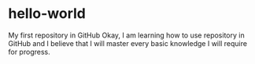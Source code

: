 # hello-world
My first repository in GitHub
Okay, I am learning how to use repository in GitHub and I believe that I will master every basic knowledge I will require for progress.
